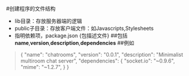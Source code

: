 #创建程序的文件结构

- lib目录：存放服务器端的逻辑
- public子目录：存放客户端文件：如Javascripts,Stylesheets
- 指明依赖项，package.json
{包描述文件}
##包括**name**,**version**,**description**,**dependencies**
##例如 
> {
>   "name": "chatrooms",
>   "version": "0.0.1",
>   "description": "Minimalist multiroom chat server",
>   "dependencies": {
>     "socket.io": "~0.9.6",
>     "mime": "~1.2.7",
>   }
> }

